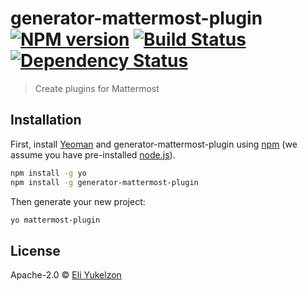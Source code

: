 # generator-mattermost-plugin [![NPM version][npm-image]][npm-url] [![Build Status][travis-image]][travis-url] [![Dependency Status][daviddm-image]][daviddm-url]
> Create plugins for Mattermost

## Installation

First, install [Yeoman](http://yeoman.io) and generator-mattermost-plugin using [npm](https://www.npmjs.com/) (we assume you have pre-installed [node.js](https://nodejs.org/)).

```bash
npm install -g yo
npm install -g generator-mattermost-plugin
```

Then generate your new project:

```bash
yo mattermost-plugin
```

## License

Apache-2.0 © [Eli Yukelzon]()


[npm-image]: https://badge.fury.io/js/generator-mattermost-plugin.svg
[npm-url]: https://npmjs.org/package/generator-mattermost-plugin
[travis-image]: https://travis-ci.com/reflog/generator-mattermost-plugin.svg?branch=master
[travis-url]: https://travis-ci.com/reflog/generator-mattermost-plugin
[daviddm-image]: https://david-dm.org/reflog/generator-mattermost-plugin.svg?theme=shields.io
[daviddm-url]: https://david-dm.org/reflog/generator-mattermost-plugin
